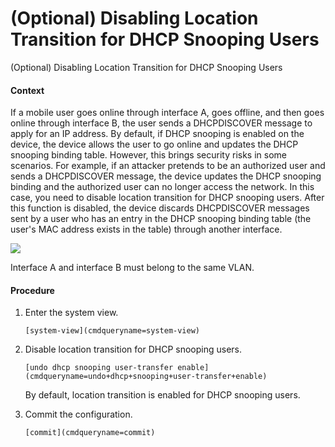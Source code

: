 (Optional) Disabling Location Transition for DHCP Snooping Users
================================================================

(Optional) Disabling Location Transition for DHCP Snooping Users

#### Context

If a mobile user goes online through interface A, goes offline, and then goes online through interface B, the user sends a DHCPDISCOVER message to apply for an IP address. By default, if DHCP snooping is enabled on the device, the device allows the user to go online and updates the DHCP snooping binding table. However, this brings security risks in some scenarios. For example, if an attacker pretends to be an authorized user and sends a DHCPDISCOVER message, the device updates the DHCP snooping binding and the authorized user can no longer access the network. In this case, you need to disable location transition for DHCP snooping users. After this function is disabled, the device discards DHCPDISCOVER messages sent by a user who has an entry in the DHCP snooping binding table (the user's MAC address exists in the table) through another interface.

![](../public_sys-resources/note_3.0-en-us.png) 

Interface A and interface B must belong to the same VLAN.



#### Procedure

1. Enter the system view.
   
   
   ```
   [system-view](cmdqueryname=system-view)
   ```
2. Disable location transition for DHCP snooping users.
   
   
   ```
   [undo dhcp snooping user-transfer enable](cmdqueryname=undo+dhcp+snooping+user-transfer+enable)
   ```
   
   By default, location transition is enabled for DHCP snooping users.
3. Commit the configuration.
   
   
   ```
   [commit](cmdqueryname=commit)
   ```